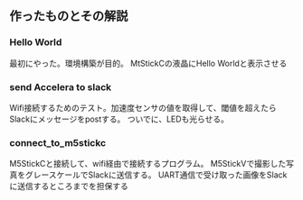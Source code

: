 ## 作ったものとその解説

### Hello World
最初にやった。環境構築が目的。
MtStickCの液晶にHello Worldと表示させる

### send Accelera to slack
Wifi接続するためのテスト。加速度センサの値を取得して、閾値を超えたらSlackにメッセージをpostする。
ついでに、LEDも光らせる。
 
### connect_to_m5stickc
M5StickCと接続して、wifi経由で接続するプログラム。
M5StickVで撮影した写真をグレースケールでSlackに送信する。
UART通信で受け取った画像をSlackに送信するところまでを担保する
